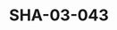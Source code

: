 ---
pid: SHA-03-043
title: SHA-03-043
language: en
original_label: 
rights: Sharhabil Ahmed
location_of_original: Sharhabil Ahmed
photographer_or_studio: 
scanned_from: photograph 16.5 by 21.4
_date: '1961'
location: Khartoum, Omdurman Sports Club
description: 'Beginning of the band Kamil Hussain Sharhabil Ahmed ''Ali Nur al Jalil
  Hussain Babikir Awad ''Ali Akrit Ahmed Daoud '
additional_notes: 
permission_display: 'yes'
on_server: 'no'
on_website: 'no'
permalink: /photopages/en/SHA-03-043.html
layout: photo-page
---